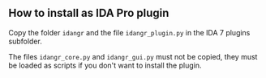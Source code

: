 ## How to install as IDA Pro plugin

Copy the folder `idangr` and the file `idangr_plugin.py` in the IDA 7 plugins subfolder.

The files `idangr_core.py` and `idangr_gui.py` must not be copied, they must be loaded as scripts if you don't want to install the plugin.
